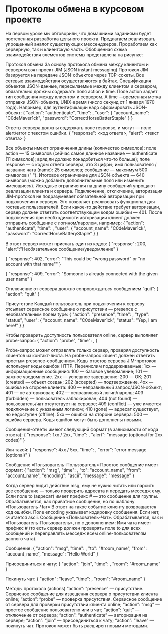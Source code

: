 # Протоколы обмена в курсовом проекте
На первом уроке мы обговорили, что домашними заданиями будет постепенная разработка цельного проекта. Предлагаем реализовать упрощенный аналог существующих мессенджеров. Проработаем как серверную, так и клиентскую часть.
Обобщенная схема взаимодействия элементов системы представлена на рисунке:

Протокол обмена
За основу протокола обмена между клиентом и сервером взят проект JIM (JSON instant messaging)
Протокол JIM базируется на передаче JSON-объектов через TCP-сокеты.
Все сетевые взаимодействия осуществляются в байтах.
Спецификация объектов
JSON-данные, пересылаемые между клиентом и сервером, обязательно должны содержать поля action и time.
Поле action задает тип сообщения между клиентом и сервером. А time —временная метка отправки JSON-объекта, UNIX-время (число секунд от 1 января 1970 года).
Например, для аутентификации надо сформировать JSON-объект:
{
 "action": "authenticate",
 "time": <unix timestamp>,
        "user": {
                "account_name": "C0deMaver1ck",
                "password":     "CorrectHorseBatterStaple"
        }
}


Ответы сервера должны содержать поле response, и могут — поле alert/error с текстом ошибки.
{
    "response": <код ответа>,
    "alert": <текст ответа>
}

Все объекты имеют ограничения длины (количество символов):
поле action — 15 символов (сейчас самое длинное название — authenticate (11 символов); вряд ли должно понадобиться что-то больше);
поле response — с кодом ответа сервера, это 3 цифры;
имя пользователя / название чата (name): 25 символов;
сообщение — максимум 500 символов (" ").
Итоговое ограничение для JSON-объекта — 640 символов (можно добавить дополнительные поля или изменить имеющиеся). Исходные ограничения на длину сообщений упрощают реализации клиента и сервера.
Подключение, отключение, авторизация
JIM-протокол не подразумевает обязательной авторизации при подключении к серверу. Это позволяет реализовать функционал для гостевых пользователей.
Если какое-то действие требует авторизации, сервер должен ответить соответствующим кодом ошибки — 401.
После подключения при необходимости авторизации клиент должен отправить сообщение с логином/паролем, например:
{
        "action": "authenticate",
        "time": <unix timestamp>,
        "user": {
                "account_name":  "C0deMaver1ck",
                "password":      "CorrectHorseBatteryStaple"
        }
}


В ответ сервер может прислать один из кодов:
{
    "response": 200,
    "alert":"Необязательное сообщение/уведомление"
}

{
    "response": 402,
    "error": "This could be "wrong password" or "no account with that name""
}

{
    "response": 409,
    "error": "Someone is already connected with the given user name"
}


Отключение от сервера должно сопровождаться сообщением “quit”:
{
    "action": "quit"
}

Присутствие
Каждый пользователь при подключении к серверу отсылает сервисное сообщение о присутствии — presence с необязательным полем type:
{
        "action": "presence",
        "time": <unix timestamp>,
        "type": "status",
        "user": {
                "account_name":  "C0deMaver1ck",
                "status":      "Yep, I am here!"
        }
}


Чтобы проверить доступность пользователя online, сервер выполняет probe-запрос:
{
        "action": "probe",
        "time": <unix timestamp>,
}

Probe-запрос может отправлять только сервер, проверяя доступность клиентов из контакт-листа. На probe-запрос клиент должен ответить простым presence-сообщением.
Коды ответов сервера
JIM-протокол использует коды ошибок HTTP. Перечислим поддерживаемые:
1xx — информационные сообщения:
100 — базовое уведомление;
101 — важное уведомление.
2xx — успешное завершение:
200 — OK;
201 (created) — объект создан;
202 (accepted) — подтверждение.
4xx — ошибка на стороне клиента:
400 — неправильный запрос/JSON-объект;
401 — не авторизован;
402 — неправильный логин/пароль;
403 (forbidden) — пользователь заблокирован;
404 (not found) — пользователь/чат отсутствует на сервере;
409 (conflict) — уже имеется подключение с указанным логином;
410 (gone) — адресат существует, но недоступен (offline).
5xx — ошибка на стороне сервера:
500 — ошибка сервера.
Коды ошибок могут быть дополнены новыми.

Сообщения-ответы имеют следующий формат (в зависимости от кода ответа):
{
    "response": 1xx / 2xx,
    "time": <unix timestamp>,
    "alert": "message (optional for 2xx codes)"
}


Или такой:
{
    "response": 4xx / 5xx,
    "time": <unix timestamp>,
    "error": "error message (optional)"
}

Сообщение «Пользователь–Пользователь»
Простое сообщение имеет формат:
{
    "action": "msg",
    "time": <unix timestamp>,
    "to": "account_name",
    "from": "account_name",
    "encoding": "ascii",
    "message": "message"
}

Когда сервер видит действие msg, ему не нужно читать или парсить все сообщение — только проверить адресата и передать месседж ему.
Если поле to (адресат) имеет префикс # — это сообщение для группы. Обрабатывается, как приватное сообщение, но по шаблону «Пользователь-Чат»
В ответ на такое событие клиенту возвращается код ошибки.
Поле encoding указывает кодировку сообщения. Если нет, считается ascii.
Сообщение «Пользователь-Чат».
Обрабатывается, как и «Пользователь-Пользователь», но с дополнением:
Имя чата имеет префикс # (то есть сервер должен проверять поле to для всех сообщений и переправлять месседж всем online-пользователям данного чата).

Сообщение:
{
    "action": "msg",
    "time": <unix timestamp>,
    "to": "#room_name",
    "from": "account_name",
    "message": "Hello World"
}


Присоединиться к чату:
{
    "action": "join",
    "time": <unix timestamp>,
    "room": "#room_name"
}


Покинуть чат:
{
    "action": "leave",
    "time": <unix timestamp>,
    "room": "#room_name"
}

Методы протокола (actions)
“action”: “presence” — присутствие. Сервисное сообщение для извещения сервера о присутствии клиента online;
“action”: “prоbe” — проверка присутствия. Сервисное сообщение от сервера для проверки присутствии клиента online;
“action”: “msg” — простое сообщение пользователю или в чат;
“action”: “quit” — отключение от сервера;
“action”: “authenticate” — авторизация на сервере;
“action”: “join” — присоединиться к чату;
“action”: “leave” — покинуть чат.
Протокол может быть расширен новыми методами.
